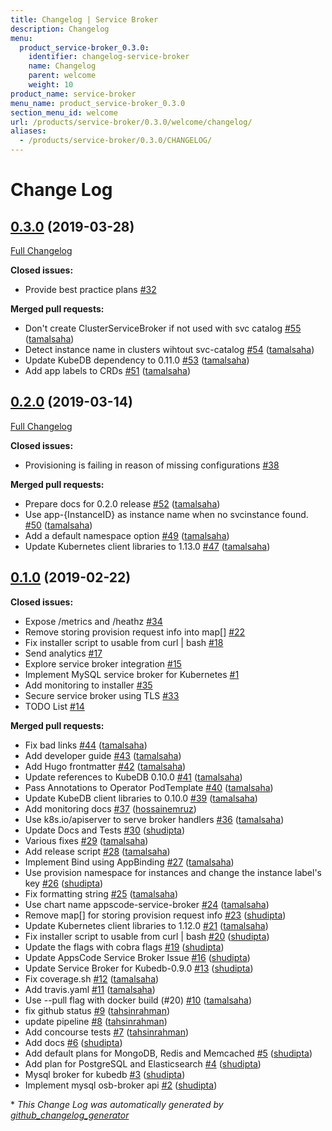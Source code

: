 ```yaml
---
title: Changelog | Service Broker
description: Changelog
menu:
  product_service-broker_0.3.0:
    identifier: changelog-service-broker
    name: Changelog
    parent: welcome
    weight: 10
product_name: service-broker
menu_name: product_service-broker_0.3.0
section_menu_id: welcome
url: /products/service-broker/0.3.0/welcome/changelog/
aliases:
  - /products/service-broker/0.3.0/CHANGELOG/
---
```


# Change Log

## [0.3.0](https://github.com/appscode/service-broker/tree/0.3.0) (2019-03-28)
[Full Changelog](https://github.com/appscode/service-broker/compare/0.2.0...0.3.0)

**Closed issues:**

- Provide best practice plans [\#32](https://github.com/appscode/service-broker/issues/32)

**Merged pull requests:**

- Don't create ClusterServiceBroker if not used with svc catalog [\#55](https://github.com/appscode/service-broker/pull/55) ([tamalsaha](https://github.com/tamalsaha))
- Detect instance name in clusters wihtout svc-catalog [\#54](https://github.com/appscode/service-broker/pull/54) ([tamalsaha](https://github.com/tamalsaha))
- Update KubeDB dependency to 0.11.0 [\#53](https://github.com/appscode/service-broker/pull/53) ([tamalsaha](https://github.com/tamalsaha))
- Add app labels to CRDs [\#51](https://github.com/appscode/service-broker/pull/51) ([tamalsaha](https://github.com/tamalsaha))

## [0.2.0](https://github.com/appscode/service-broker/tree/0.2.0) (2019-03-14)
[Full Changelog](https://github.com/appscode/service-broker/compare/0.1.0...0.2.0)

**Closed issues:**

- Provisioning is failing in reason of missing configurations [\#38](https://github.com/appscode/service-broker/issues/38)

**Merged pull requests:**

- Prepare docs for 0.2.0 release [\#52](https://github.com/appscode/service-broker/pull/52) ([tamalsaha](https://github.com/tamalsaha))
- Use app-{InstanceID} as instance name when no svcinstance found. [\#50](https://github.com/appscode/service-broker/pull/50) ([tamalsaha](https://github.com/tamalsaha))
- Add a default namespace option [\#49](https://github.com/appscode/service-broker/pull/49) ([tamalsaha](https://github.com/tamalsaha))
- Update Kubernetes client libraries to 1.13.0 [\#47](https://github.com/appscode/service-broker/pull/47) ([tamalsaha](https://github.com/tamalsaha))

## [0.1.0](https://github.com/appscode/service-broker/tree/0.1.0) (2019-02-22)
**Closed issues:**

- Expose /metrics and /heathz [\#34](https://github.com/appscode/service-broker/issues/34)
- Remove storing provision request info into map\[\] [\#22](https://github.com/appscode/service-broker/issues/22)
- Fix installer script to usable from curl | bash [\#18](https://github.com/appscode/service-broker/issues/18)
- Send analytics [\#17](https://github.com/appscode/service-broker/issues/17)
- Explore service broker integration [\#15](https://github.com/appscode/service-broker/issues/15)
- Implement MySQL service broker for Kubernetes [\#1](https://github.com/appscode/service-broker/issues/1)
- Add monitoring to installer [\#35](https://github.com/appscode/service-broker/issues/35)
- Secure service broker using TLS [\#33](https://github.com/appscode/service-broker/issues/33)
- TODO List [\#14](https://github.com/appscode/service-broker/issues/14)

**Merged pull requests:**

- Fix bad links [\#44](https://github.com/appscode/service-broker/pull/44) ([tamalsaha](https://github.com/tamalsaha))
- Add developer guide [\#43](https://github.com/appscode/service-broker/pull/43) ([tamalsaha](https://github.com/tamalsaha))
- Add Hugo frontmatter [\#42](https://github.com/appscode/service-broker/pull/42) ([tamalsaha](https://github.com/tamalsaha))
- Update references to KubeDB 0.10.0 [\#41](https://github.com/appscode/service-broker/pull/41) ([tamalsaha](https://github.com/tamalsaha))
- Pass Annotations to Operator PodTemplate [\#40](https://github.com/appscode/service-broker/pull/40) ([tamalsaha](https://github.com/tamalsaha))
- Update KubeDB client libraries to 0.10.0 [\#39](https://github.com/appscode/service-broker/pull/39) ([tamalsaha](https://github.com/tamalsaha))
- Add monitoring docs [\#37](https://github.com/appscode/service-broker/pull/37) ([hossainemruz](https://github.com/hossainemruz))
- Use k8s.io/apiserver to serve broker handlers [\#36](https://github.com/appscode/service-broker/pull/36) ([tamalsaha](https://github.com/tamalsaha))
- Update Docs and Tests [\#30](https://github.com/appscode/service-broker/pull/30) ([shudipta](https://github.com/shudipta))
- Various fixes [\#29](https://github.com/appscode/service-broker/pull/29) ([tamalsaha](https://github.com/tamalsaha))
- Add release script [\#28](https://github.com/appscode/service-broker/pull/28) ([tamalsaha](https://github.com/tamalsaha))
- Implement Bind using AppBinding [\#27](https://github.com/appscode/service-broker/pull/27) ([tamalsaha](https://github.com/tamalsaha))
- Use provision namespace for instances and change the instance label's key [\#26](https://github.com/appscode/service-broker/pull/26) ([shudipta](https://github.com/shudipta))
- Fix formatting string [\#25](https://github.com/appscode/service-broker/pull/25) ([tamalsaha](https://github.com/tamalsaha))
- Use chart name appscode-service-broker [\#24](https://github.com/appscode/service-broker/pull/24) ([tamalsaha](https://github.com/tamalsaha))
- Remove map\[\] for storing provision request info [\#23](https://github.com/appscode/service-broker/pull/23) ([shudipta](https://github.com/shudipta))
- Update Kubernetes client libraries to 1.12.0 [\#21](https://github.com/appscode/service-broker/pull/21) ([tamalsaha](https://github.com/tamalsaha))
- Fix installer script to usable from curl | bash [\#20](https://github.com/appscode/service-broker/pull/20) ([shudipta](https://github.com/shudipta))
- Update the flags with cobra flags [\#19](https://github.com/appscode/service-broker/pull/19) ([shudipta](https://github.com/shudipta))
- Update AppsCode Service Broker Issue [\#16](https://github.com/appscode/service-broker/pull/16) ([shudipta](https://github.com/shudipta))
- Update Service Broker for Kubedb-0.9.0 [\#13](https://github.com/appscode/service-broker/pull/13) ([shudipta](https://github.com/shudipta))
- Fix coverage.sh [\#12](https://github.com/appscode/service-broker/pull/12) ([tamalsaha](https://github.com/tamalsaha))
- Add travis.yaml [\#11](https://github.com/appscode/service-broker/pull/11) ([tamalsaha](https://github.com/tamalsaha))
- Use --pull flag with docker build \(\#20\) [\#10](https://github.com/appscode/service-broker/pull/10) ([tamalsaha](https://github.com/tamalsaha))
- fix github status [\#9](https://github.com/appscode/service-broker/pull/9) ([tahsinrahman](https://github.com/tahsinrahman))
- update pipeline [\#8](https://github.com/appscode/service-broker/pull/8) ([tahsinrahman](https://github.com/tahsinrahman))
- Add concourse tests [\#7](https://github.com/appscode/service-broker/pull/7) ([tahsinrahman](https://github.com/tahsinrahman))
- Add docs [\#6](https://github.com/appscode/service-broker/pull/6) ([shudipta](https://github.com/shudipta))
- Add default plans for MongoDB, Redis and Memcached [\#5](https://github.com/appscode/service-broker/pull/5) ([shudipta](https://github.com/shudipta))
- Add plan for PostgreSQL and Elasticsearch [\#4](https://github.com/appscode/service-broker/pull/4) ([shudipta](https://github.com/shudipta))
- Mysql broker for kubedb [\#3](https://github.com/appscode/service-broker/pull/3) ([shudipta](https://github.com/shudipta))
- Implement mysql osb-broker api [\#2](https://github.com/appscode/service-broker/pull/2) ([shudipta](https://github.com/shudipta))



\* *This Change Log was automatically generated by [github_changelog_generator](https://github.com/skywinder/Github-Changelog-Generator)*